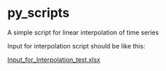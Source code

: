 # py_scripts
A simple script for linear interpolation of time series

Input for interpolation script should be like this:

[Input_for_Interpolation_test.xlsx](https://github.com/isurzhyk/py_scripts/files/13653513/Input_for_Interpolation_test.xlsx)
